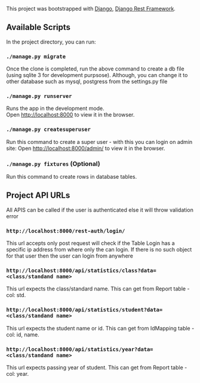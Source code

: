 This project was bootstrapped with [Django](https://www.djangoproject.com/), [Django Rest Framework](https://www.django-rest-framework.org/).

## Available Scripts

In the project directory, you can run:

### `./manage.py migrate`

Once the clone is completed, run the above command to create a db file (using sqlite 3 for development purpsose).
Although, you can change it to other database such as mysql, postgress from the settings.py file

### `./manage.py runserver`

Runs the app in the development mode.<br>
Open [http://localhost:8000](http://localhost:8000) to view it in the browser.


### `./manage.py createsuperuser`
Run this command to create a super user - with this you can login on admin site:
Open [http://localhost:8000/admin/](http://localhost:8000/admin/) to view it in the browser.


### `./manage.py fixtures` (Optional)
Run this command to create rows in database tables.


## Project API URLs
All APIS can be called if the user is authenticated else it will throw validation error


### `http://localhost:8000/rest-auth/login/`
This url accepts only post request will check if the Table Login has a specific ip address from where only the can login.
If there is no such object for that user then the user can login from anywhere

### `http://localhost:8000/api/statistics/class?data=<class/standand name>`
This url expects the class/standard name. This can get from Report table - col: std.
### `http://localhost:8000/api/statistics/student?data=<class/standand name>`
This url expects the student name or id. This can get from IdMapping table - col: id, name.
### `http://localhost:8000/api/statistics/year?data=<class/standand name>`
This url expects passing year of student. This can get from Report table - col: year.
